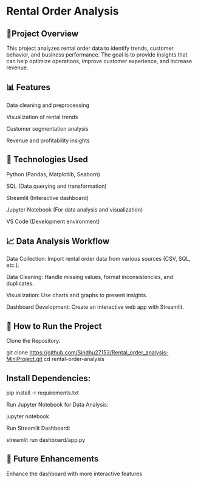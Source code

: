 <h1>Rental Order Analysis</h1>

<h2>📌Project Overview</h2>
This project analyzes rental order data to identify trends, customer behavior, and business performance. The goal is to provide insights that can help optimize operations, improve customer experience, and
increase revenue.

<h2>📊 Features</h2>
Data cleaning and preprocessing

Visualization of rental trends

Customer segmentation analysis

Revenue and profitability insights

<h2>🔧 Technologies Used</h2>
Python (Pandas, Matplotlib, Seaborn)

SQL (Data querying and transformation)

Streamlit (Interactive dashboard)

Jupyter Notebook (For data analysis and visualization)

VS Code (Development environment)

<h2>📈 Data Analysis Workflow</h2>
Data Collection: Import rental order data from various sources (CSV, SQL, etc.).

Data Cleaning: Handle missing values, format inconsistencies, and duplicates.

Visualization: Use charts and graphs to present insights.

Dashboard Development: Create an interactive web app with Streamlit.

<h2>🚀 How to Run the Project</h2>
Clone the Repository:

git clone https://github.com/Sindhu27153/Rental_order_analysis-MiniProject.git cd rental-order-analysis

<h2>Install Dependencies:</h2>
pip install -r requirements.txt

Run Jupyter Notebook for Data Analysis:

jupyter notebook

Run Streamlit Dashboard:

streamlit run dashboard/app.py

<h2>📌 Future Enhancements</h2>

Enhance the dashboard with more interactive features

